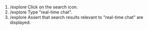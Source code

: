 1. /explore Click on the search icon.
2. /explore Type "real-time chat".
3. /explore Assert that search results relevant to "real-time chat" are displayed.